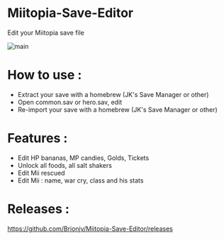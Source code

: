 # Miitopia-Save-Editor
Edit your Miitopia save file

![main](https://i11.servimg.com/u/f11/19/11/94/79/miitop11.png)

# How to use : 
- Extract your save with a homebrew (JK's Save Manager or other)
- Open common.sav or hero.sav, edit
- Re-import your save with a homebrew (JK's Save Manager or other)

# Features :
- Edit HP bananas, MP candies, Golds, Tickets
- Unlock all foods, all salt shakers
- Edit Mii rescued
- Edit Mii : name, war cry, class and his stats

# Releases :
https://github.com/Brionjv/Miitopia-Save-Editor/releases
